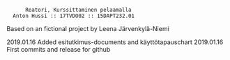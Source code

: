           Reatori, Kurssittaminen pelaamalla
      Anton Hussi :: 17TVDO02 :: 15DAPT232.01
Based on an fictional project by Leena Järvenkylä-Niemi


2019.01.16  Added esitutkimus-documents and käyttötapauschart
2019.01.16  First commits and release for github
